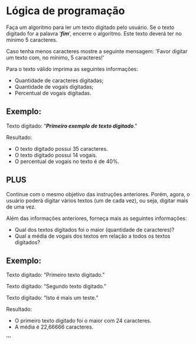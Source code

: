 # Lógica de programação

Faça um algoritmo para ler um texto digitado pelo usuário.
Se o texto digitado for a palavra ‘***fim***’, encerre o algoritmo.
Este texto deverá ter no mínimo 5 caracteres.

Caso tenha menos caracteres mostre a seguinte mensagem:
   'Favor digitar um texto com, no mínimo, 5 caracteres!'

Para o texto válido imprima as seguintes informações:
- Quantidade de caracteres digitadas;
- Quantidade de vogais digitadas;
- Percentual de vogais digitadas.

## Exemplo:

Texto digitado: “***Primeiro exemplo de texto digitado***.”

Resultado:
- O texto digitado possui 35 caracteres.
- O texto digitado possui 14 vogais.
- O percentual de vogais no texto é de 40%.

## PLUS


Continue com o mesmo objetivo das instruções anteriores. Porém, agora, o usuário poderá digitar vários textos (um de cada vez), ou seja, digitar mais de uma vez.

Além das informações anteriores, forneça mais as seguintes informações:
- Qual dos textos digitados foi o maior (quantidade de caracteres)?
- Qual a média de vogais dos textos em relação a todos os textos digitados?

## Exemplo:

Texto digitado: “Primeiro texto digitado.”

Texto digitado: “Segundo texto digitado.”

Texto digitado: “Isto é mais um teste.”

Resultado:

- O primeiro texto digitado foi o maior com 24 caracteres.
- A média é 22,66666 caracteres.

'''